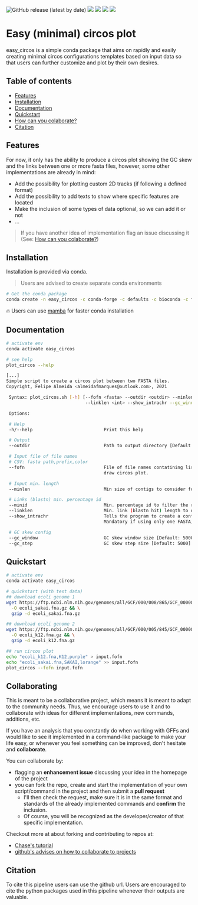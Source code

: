 ![GitHub release (latest by date)](https://img.shields.io/github/v/release/fmalmeida/easy_circos?style=flat-square) ![](https://anaconda.org/falmeida/easy_circos/badges/version.svg) ![](https://anaconda.org/falmeida/easy_circos/badges/latest_release_date.svg) ![](https://anaconda.org/falmeida/easy_circos/badges/platforms.svg) ![](https://anaconda.org/falmeida/easy_circos/badges/installer/conda.svg)

# Easy (minimal) circos plot

easy_circos is a simple conda package that aims on rapidly and easily creating minimal circos configurations templates based on input data so that users can further customize and plot by their own desires.

## Table of contents

* [Features](https://github.com/fmalmeida/easy_circos#features)
* [Installation](https://github.com/fmalmeida/easy_circos#installation)
* [Documentation](https://github.com/fmalmeida/easy_circos#documentation)
* [Quickstart](https://github.com/fmalmeida/easy_circos#quickstart)
* [How can you colaborate?](https://github.com/fmalmeida/easy_circos#collaborating)
* [Citation](https://github.com/fmalmeida/easy_circos#citation)

## Features

For now, it only has the ability to produce a circos plot showing the GC skew and the links between one or more fasta files, however, some other implementations are already in mind:

* Add the possibility for plotting custom 2D tracks (if following a defined format)
* Add the possibility to add texts to show where specific features are located
* Make the inclusion of some types of data optional, so we can add it or not
* ...

> If you have another idea of implementation flag an issue discussing it (See: [How can you colaborate?](https://github.com/fmalmeida/easy_circos#collaborating))

## Installation

Installation is provided via conda.

> Users are advised to create separate conda environments

```bash
# Get the conda package
conda create -n easy_circos -c conda-forge -c defaults -c bioconda -c falmeida -c anaconda easy_circos
```

:fire: Users can use [mamba](https://github.com/mamba-org/mamba) for faster conda installation

## Documentation

```bash
# activate env
conda activate easy_circos

# see help
plot_circos --help

[...]
Simple script to create a circos plot between two FASTA files.
Copyright, Felipe Almeida <almeidafmarques@outlook.com>, 2021

 Syntax: plot_circos.sh [-h] [--fofn <fasta> --outdir <outdir> --minlen <int> --minid <int>
                              --linklen <int> --show_intrachr --gc_window <int> --gc_step <int>]

 Options:

 # Help
 -h/--help                           Print this help

 # Output
 --outdir                            Path to output directory [Default: ./results]

 # Input file of file names
 # CSV: fasta path,prefix,color
 --fofn                              File of file names contatining list of fastas to
                                     draw circos plot.

 # Input min. length
 --minlen                            Min size of contigs to consider for plot [Default: 10000]

 # Links (blastn) min. percentage id
 --minid                             Min. percentage id to filter the results of blastn to draw links [Default: 85]
 --linklen                           Min. link (blastn hit) length to display in plot [Default: 5000]
 --show_intrachr                     Tells the program to create a conf file showing intra chr links [Default: false]
                                     Mandatory if using only one FASTA, otherwise, links will not be shown.

 # GC skew config
 --gc_window                         GC skew window size [Default: 5000]
 --gc_step                           GC skew step size [Default: 5000]
```

## Quickstart

```bash
# activate env
conda activate easy_circos

# quickstart (with test data)
## download ecoli genome 1
wget https://ftp.ncbi.nlm.nih.gov/genomes/all/GCF/000/008/865/GCF_000008865.2_ASM886v2/GCF_000008865.2_ASM886v2_genomic.fna.gz \
  -O ecoli_sakai.fna.gz && \
  gzip -d ecoli_sakai.fna.gz

## download ecoli genome 2
wget https://ftp.ncbi.nlm.nih.gov/genomes/all/GCF/000/005/845/GCF_000005845.2_ASM584v2/GCF_000005845.2_ASM584v2_genomic.fna.gz \
  -O ecoli_k12.fna.gz && \
  gzip -d ecoli_k12.fna.gz

## run circos plot
echo "ecoli_k12.fna,K12,purple" > input.fofn
echo "ecoli_sakai.fna,SAKAI,lorange" >> input.fofn
plot_circos --fofn input.fofn
```

## Collaborating

This is meant to be a collaborative project, which means it is meant to adapt to the community needs. Thus, we encourage users to use it and to collaborate with ideas for different implementations, new commands, additions, etc.

If you have an analysis that you constantly do when working with GFFs and would like to see it implemented in a command-like package to make your life easy, or whenever you feel something can be improved, don't hesitate and **collaborate**.

You can collaborate by:

* flagging an **enhancement issue** discussing your idea in the homepage of the project
* you can fork the repo, create and start the implementation of your own script/command in the project and then submit a **pull request**
    * I'll then check the request, make sure it is in the same format and standards of the already implemented commands and **confirm** the inclusion.
    * Of course, you will be recognized as the developer/creator of that specific implementation.

Checkout more at about forking and contributing to repos at:

* [Chase's tutorial](https://gist.github.com/Chaser324/ce0505fbed06b947d962)
* [github's advises on how to collaborate to projects](https://docs.github.com/en/free-pro-team@latest/github/collaborating-with-issues-and-pull-requests)

## Citation

To cite this pipeline users can use the github url. Users are encouraged to cite the python packages used in this pipeline whenever their outputs are valuable.
